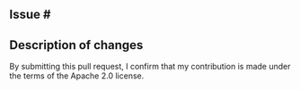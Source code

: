 <!--- Provide a general summary of your changes in the Title above -->

## Issue \#
<!--- If it fixes an open issue, please link to the issue here -->

## Description of changes
<!--- Why is this change required? What problem does it solve? -->

By submitting this pull request, I confirm that my contribution is made under the terms of the Apache 2.0 license.
